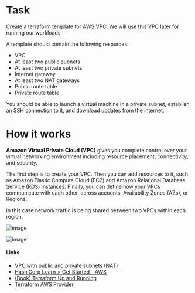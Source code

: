 # Task

Create a terraform template for AWS VPC. We will use this VPC later for running our workloads

A template should contain the following resources:
- VPC
- At least two public subnets
- At least two private subnets
- Internet gateway
- At least two NAT gateways
- Public route table
- Private route table

You should be able to launch a virtual machine in a private subnet, establish an SSH connection to it, and download updates from the internet.

# How it works

**Amazon Virtual Private Cloud (VPC)** gives you complete control over your virtual networking environment including resource placement, connectivity, and security.

The first step is to create your VPC. 
Then you can add resources to it, such as Amazon Elastic Compute Cloud (EC2) and Amazon Relational Database Service (RDS) instances. 
Finally, you can define how your VPCs communicate with each other, across accounts, Availability Zones (AZs), or Regions. 

In this case network traffic is being shared between two VPCs within each region.

![image](https://user-images.githubusercontent.com/29066922/135612835-93fd9772-01ba-4a38-b65a-78d9dc4a1961.png)

![image](https://eadn-wc03-4064062.nxedge.io/cdn/wp-content/uploads/2020/11/Picture2-2.png)

#### Links

- [VPC with public and private subnets (NAT)](https://docs.aws.amazon.com/vpc/latest/userguide/VPC_Scenario2.html)
- [HashiCorp Learn > Get Started - AWS](https://learn.hashicorp.com/collections/terraform/aws-get-started)
- [(Book) Terraform Up and Running](https://github.com/shakthi-divyaa/books-1/blob/master/dev-ops/terraform/terraform-up-and-running.pdf)
- [Terraform AWS Provider](https://registry.terraform.io/providers/hashicorp/aws/latest/docs)

